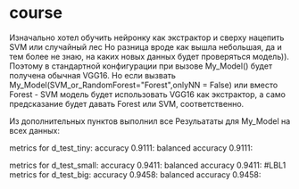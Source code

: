 # course
Изначально хотел обучить нейронку как экстрактор и сверху нацепить SVM или случайный лес
Но разница вроде как вышла небольшая, да и тем более не знаю, на каких новых данных будет
проверяться модель)). Поэтому в стандартной конфигурации при вызове My_Model() будет получена 
обычная VGG16. Но если вызвать My_Model(SVM_or_RandomForest="Forest",onlyNN = False) или вместо Forest - SVM модель будет использовать 
VGG16 как экстрактор, а само предсказание будет давать Forest или SVM, соответственно.

Из дополнительных пунктов выполнил все
Резульататы для My_Model на всех данных:

metrics for d_test_tiny:
	 accuracy 0.9111:
	 balanced accuracy 0.9111:

metrics for d_test_small:
	 accuracy 0.9411:
	 balanced accuracy 0.9411:
#LBL1
metrics for d_test_big:
	 accuracy 0.9458:
	 balanced accuracy 0.9458:
                  
